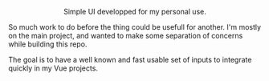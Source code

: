 <p align="center">
    Simple UI developped for my personal use. 
    <br>
</p>

<p>
    So much work to do before the thing could be usefull for another. 
    I'm mostly on the main project, and wanted to make some separation of concerns while building this repo. 
</p>
<p>
    The goal is to have a well known and fast usable set of inputs to integrate quickly in my Vue projects.
</p>
